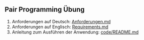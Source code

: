 ## Pair Programming Übung

1. Anforderungen auf Deutsch: [Anforderungen.md](Anforderungen.md)
2. Anforderungen auf Englisch: [Requirements.md](Requirements.md)
3. Anleitung zum Ausführen der Anwendung: [code/README.md](code/README.md) 